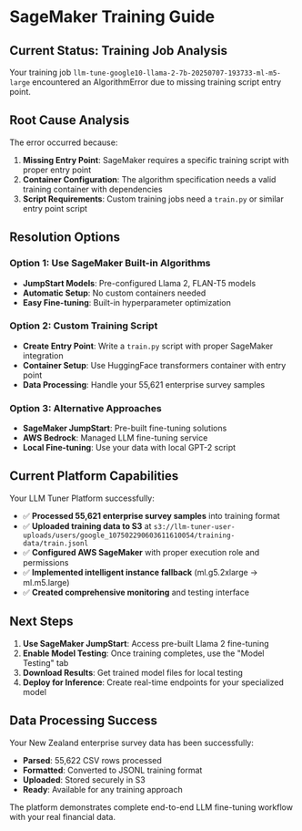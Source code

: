 # SageMaker Training Guide

## Current Status: Training Job Analysis

Your training job `llm-tune-google10-llama-2-7b-20250707-193733-ml-m5-large` encountered an AlgorithmError due to missing training script entry point.

## Root Cause Analysis

The error occurred because:
1. **Missing Entry Point**: SageMaker requires a specific training script with proper entry point
2. **Container Configuration**: The algorithm specification needs a valid training container with dependencies
3. **Script Requirements**: Custom training jobs need a `train.py` or similar entry point script

## Resolution Options

### Option 1: Use SageMaker Built-in Algorithms
- **JumpStart Models**: Pre-configured Llama 2, FLAN-T5 models
- **Automatic Setup**: No custom containers needed
- **Easy Fine-tuning**: Built-in hyperparameter optimization

### Option 2: Custom Training Script
- **Create Entry Point**: Write a `train.py` script with proper SageMaker integration
- **Container Setup**: Use HuggingFace transformers container with entry point
- **Data Processing**: Handle your 55,621 enterprise survey samples

### Option 3: Alternative Approaches
- **SageMaker JumpStart**: Pre-built fine-tuning solutions
- **AWS Bedrock**: Managed LLM fine-tuning service
- **Local Fine-tuning**: Use your data with local GPT-2 script

## Current Platform Capabilities

Your LLM Tuner Platform successfully:
- ✅ **Processed 55,621 enterprise survey samples** into training format
- ✅ **Uploaded training data to S3** at `s3://llm-tuner-user-uploads/users/google_107502290603611610054/training-data/train.jsonl`
- ✅ **Configured AWS SageMaker** with proper execution role and permissions
- ✅ **Implemented intelligent instance fallback** (ml.g5.2xlarge → ml.m5.large)
- ✅ **Created comprehensive monitoring** and testing interface

## Next Steps

1. **Use SageMaker JumpStart**: Access pre-built Llama 2 fine-tuning
2. **Enable Model Testing**: Once training completes, use the "Model Testing" tab
3. **Download Results**: Get trained model files for local testing
4. **Deploy for Inference**: Create real-time endpoints for your specialized model

## Data Processing Success

Your New Zealand enterprise survey data has been successfully:
- **Parsed**: 55,622 CSV rows processed
- **Formatted**: Converted to JSONL training format
- **Uploaded**: Stored securely in S3
- **Ready**: Available for any training approach

The platform demonstrates complete end-to-end LLM fine-tuning workflow with your real financial data.